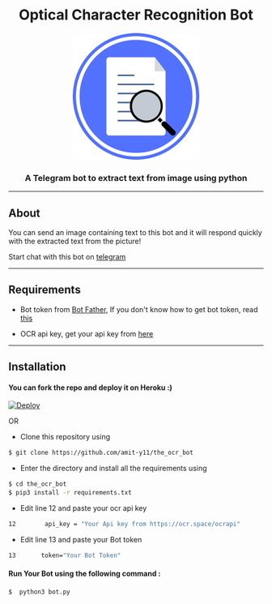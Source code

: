 # <h1 align=center>Optical Character Recognition Bot</h1>

<p align=center><img src="assets/images/ocr.png" alt="logo" width="250px" height="250px"/></p>

<h3 align=center>A Telegram bot to extract text from image using python</h3>

---

## About

You can send an image containing text to this bot and it will respond quickly with the extracted text from the picture!

Start chat with this bot on [telegram](https://telegram.me/the_ocr_bot)

--- 
## Requirements

* Bot token from [Bot Father](https://t.me/BotFather), If you don't know how to get bot token, read [this](https://core.telegram.org/bots#6-botfather)

* OCR api key, get your api key from [here](https://ocr.space/ocrapi)

---
## Installation 

#### You can fork the repo and deploy it on Heroku :)  

[![Deploy](https://www.herokucdn.com/deploy/button.svg)](https://heroku.com/deploy)

OR

* Clone this repository using
```sh
$ git clone https://github.com/amit-y11/the_ocr_bot
```
* Enter the directory and install all the requirements using
```sh
$ cd the_ocr_bot
$ pip3 install -r requirements.txt
```
* Edit line 12 and paste your ocr api key
```sh
12        api_key = "Your Api key from https://ocr.space/ocrapi"
```
* Edit line 13 and paste your Bot token
```sh
13       token="Your Bot Token"
```
#### Run Your Bot using the following command :
```sh
$  python3 bot.py
```
